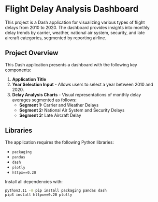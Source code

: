 # Flight Delay Analysis Dashboard

This project is a Dash application for visualizing various types of flight delays from 2010 to 2020. The dashboard provides insights into monthly delay trends by carrier, weather, national air system, security, and late aircraft categories, segmented by reporting airline.

## Project Overview

This Dash application presents a dashboard with the following key components:

1. **Application Title**
2. **Year Selection Input** - Allows users to select a year between 2010 and 2020.
3. **Delay Analysis Charts** - Visual representations of monthly delay averages segmented as follows:
   - **Segment 1:** Carrier and Weather Delays
   - **Segment 2:** National Air System and Security Delays
   - **Segment 3:** Late Aircraft Delay

## Libraries

The application requires the following Python libraries:
- `packaging`
- `pandas`
- `dash`
- `plotly`
- `httpx==0.20`

Install all dependencies with:
```bash
python3.11 -m pip install packaging pandas dash
pip3 install httpx==0.20 plotly
